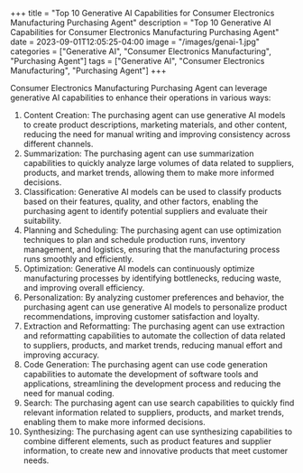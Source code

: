 +++
title = "Top 10 Generative AI Capabilities for Consumer Electronics Manufacturing Purchasing Agent"
description = "Top 10 Generative AI Capabilities for Consumer Electronics Manufacturing Purchasing Agent"
date = 2023-09-01T12:05:25-04:00
image = "/images/genai-1.jpg"
categories = ["Generative AI", "Consumer Electronics Manufacturing", "Purchasing Agent"]
tags = ["Generative AI", "Consumer Electronics Manufacturing", "Purchasing Agent"]
+++

Consumer Electronics Manufacturing Purchasing Agent can leverage generative AI capabilities to enhance their operations in various ways:

1. Content Creation: The purchasing agent can use generative AI models to create product descriptions, marketing materials, and other content, reducing the need for manual writing and improving consistency across different channels.
2. Summarization: The purchasing agent can use summarization capabilities to quickly analyze large volumes of data related to suppliers, products, and market trends, allowing them to make more informed decisions.
3. Classification: Generative AI models can be used to classify products based on their features, quality, and other factors, enabling the purchasing agent to identify potential suppliers and evaluate their suitability.
4. Planning and Scheduling: The purchasing agent can use optimization techniques to plan and schedule production runs, inventory management, and logistics, ensuring that the manufacturing process runs smoothly and efficiently.
5. Optimization: Generative AI models can continuously optimize manufacturing processes by identifying bottlenecks, reducing waste, and improving overall efficiency.
6. Personalization: By analyzing customer preferences and behavior, the purchasing agent can use generative AI models to personalize product recommendations, improving customer satisfaction and loyalty.
7. Extraction and Reformatting: The purchasing agent can use extraction and reformatting capabilities to automate the collection of data related to suppliers, products, and market trends, reducing manual effort and improving accuracy.
8. Code Generation: The purchasing agent can use code generation capabilities to automate the development of software tools and applications, streamlining the development process and reducing the need for manual coding.
9. Search: The purchasing agent can use search capabilities to quickly find relevant information related to suppliers, products, and market trends, enabling them to make more informed decisions.
10. Synthesizing: The purchasing agent can use synthesizing capabilities to combine different elements, such as product features and supplier information, to create new and innovative products that meet customer needs.